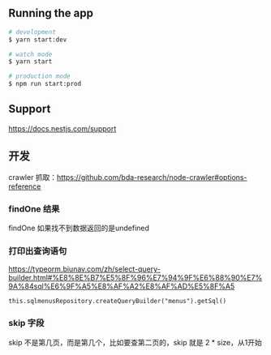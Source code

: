 ## Running the app
```bash
# development
$ yarn start:dev

# watch mode
$ yarn start

# production mode
$ npm run start:prod
```


## Support
https://docs.nestjs.com/support

## 开发
crawler 抓取：https://github.com/bda-research/node-crawler#options-reference

### findOne 结果
findOne 如果找不到数据返回的是undefined

### 打印出查询语句
https://typeorm.biunav.com/zh/select-query-builder.html#%E8%8E%B7%E5%8F%96%E7%94%9F%E6%88%90%E7%9A%84sql%E6%9F%A5%E8%AF%A2%E8%AF%AD%E5%8F%A5
```
this.sqlmenusRepository.createQueryBuilder("menus").getSql()
```

### skip 字段
skip 不是第几页，而是第几个，比如要查第二页的，skip 就是 2 * size，从1开始